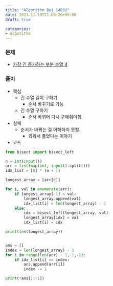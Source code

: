 ```yaml
---
title: "Algorithm Boj 14002"
date: 2023-11-19T21:09:20+09:00
draft: true

categories:
- algorithm
---
```


### 문제
- [가장 긴 증가하는 부분 수열 4](https://www.acmicpc.net/problem/14002)

### 풀이
- 핵심
    - 긴 수열 길이 구하기
        - 순서 바꾸기로 가능
    - 긴 수열 구하기
        - 순서 바뀌어 다시 구해줘야함.
- 실패
    - 순서가 바뀌는 걸 이해하지 못함.
        - 외워서 풀었다는 이야기
- 코드
```python
from bisect import bisect_left

n = int(input())
arr = list(map(int, input().split()))
idx_list = [0] * (n + 1)

longest_array = [arr[0]]

for i, val in enumerate(arr):
    if longest_array[-1] < val:
        longest_array.append(val)
        idx_list[i] = len(longest_array) - 1
    else:
        idx = bisect_left(longest_array, val)
        longest_array[idx] = val
        idx_list[i] = idx

print(len(longest_array))


ans = []
index = len(longest_array) - 1
for i in range(len(arr) - 1,-1,-1):
    if idx_list[i] == index:
        ans.append(arr[i])
        index -= 1

print(*ans[::-1])
```

